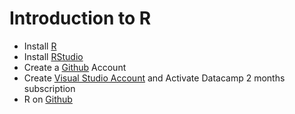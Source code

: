 # Introduction to R

- Install [R](https://cloud.r-project.org/)
- Install [RStudio](https://rstudio.com/products/rstudio/download/#download)
- Create a [Github](https://github.com/) Account
- Create [Visual Studio Account](https://my.visualstudio.com/benefits?wt.mc_id=VSHomepage) and Activate Datacamp 2 months subscription
- R on [Github](https://learn.datacamp.com/courses/introduction-to-git-for-data-science)
